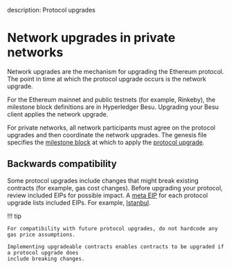 description: Protocol upgrades
<!--- END of page meta data -->

# Network upgrades in private networks

Network upgrades are the mechanism for upgrading the Ethereum protocol. The point in time at which
the protocol upgrade occurs is the network upgrade.

For the Ethereum mainnet and public testnets (for example, Rinkeby), the milestone block
definitions are in Hyperledger Besu. Upgrading your Besu client applies the network upgrade.

For private networks, all network participants must agree on the protocol upgrades and then
coordinate the network upgrades. The genesis file specifies the
[milestone block](../Reference/Config-Items.md#milestone-blocks) at which to apply the
[protocol upgrade](../HowTo/Upgrade/Upgrade-Protocol.md).

## Backwards compatibility

Some protocol upgrades include changes that might break existing contracts (for example, gas cost
changes). Before upgrading your protocol, review included EIPs for possible impact. A
[meta EIP](https://eips.ethereum.org/meta) for each protocol upgrade lists included EIPs. For
example, [Istanbul](https://eips.ethereum.org/EIPS/eip-1679).

!!! tip

    For compatibility with future protocol upgrades, do not hardcode any gas price assumptions.

    Implementing upgradeable contracts enables contracts to be upgraded if a protocol upgrade does
    include breaking changes. 
